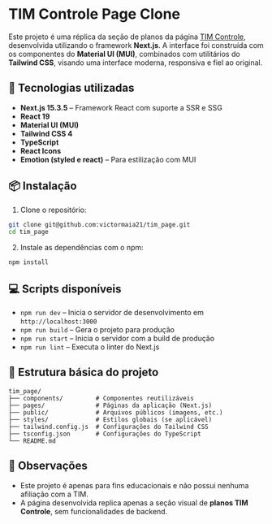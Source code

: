 # TIM Controle Page Clone

Este projeto é uma réplica da seção de planos da página [TIM Controle](https://www.meuplanotim.com.br/timcontrole?gad_campaignid=22565050037), desenvolvida utilizando o framework **Next.js**. A interface foi construída com os componentes do **Material UI (MUI)**, combinados com utilitários do **Tailwind CSS**, visando uma interface moderna, responsiva e fiel ao original.

## 🚀 Tecnologias utilizadas

- **Next.js 15.3.5** – Framework React com suporte a SSR e SSG
- **React 19**
- **Material UI (MUI)**
- **Tailwind CSS 4**
- **TypeScript**
- **React Icons**
- **Emotion (styled e react)** – Para estilização com MUI

## 📦 Instalação

1. Clone o repositório:

```bash
git clone git@github.com:victormaia21/tim_page.git
cd tim_page
```

2. Instale as dependências com o npm:

```bash
npm install
```

## 💻 Scripts disponíveis

- `npm run dev` – Inicia o servidor de desenvolvimento em `http://localhost:3000`
- `npm run build` – Gera o projeto para produção
- `npm run start` – Inicia o servidor com a build de produção
- `npm run lint` – Executa o linter do Next.js

## 📁 Estrutura básica do projeto

```
tim_page/
├── components/         # Componentes reutilizáveis
├── pages/              # Páginas da aplicação (Next.js)
├── public/             # Arquivos públicos (imagens, etc.)
├── styles/             # Estilos globais (se aplicável)
├── tailwind.config.js  # Configurações do Tailwind CSS
├── tsconfig.json       # Configurações do TypeScript
└── README.md
```

## 📄 Observações

- Este projeto é apenas para fins educacionais e não possui nenhuma afiliação com a TIM.
- A página desenvolvida replica apenas a seção visual de **planos TIM Controle**, sem funcionalidades de backend.
